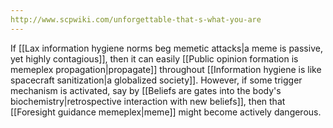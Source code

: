 ```yaml
---
http://www.scpwiki.com/unforgettable-that-s-what-you-are
---
```


If [[Lax information hygiene norms beg memetic attacks|a meme is passive, yet highly contagious]], then it can easily [[Public opinion formation is memeplex propagation|propagate]] throughout [[Information hygiene is like spacecraft sanitization|a globalized society]]. However, if some trigger mechanism is activated, say by [[Beliefs are gates into the body's biochemistry|retrospective interaction with new beliefs]], then that [[Foresight guidance memeplex|meme]] might become actively dangerous.